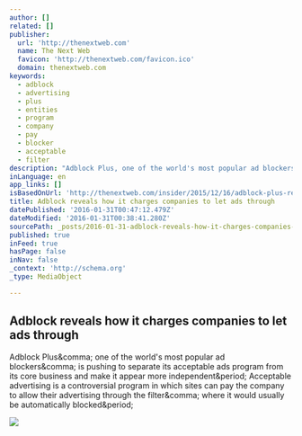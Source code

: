 ```yaml
---
author: []
related: []
publisher:
  url: 'http://thenextweb.com'
  name: The Next Web
  favicon: 'http://thenextweb.com/favicon.ico'
  domain: thenextweb.com
keywords:
  - adblock
  - advertising
  - plus
  - entities
  - program
  - company
  - pay
  - blocker
  - acceptable
  - filter
description: "Adblock Plus, one of the world's most popular ad blockers, is pushing to separate its acceptable ads program from its core business and make it appear more independent. Acceptable advertising is a controversial program in which sites can pay the company to allow their advertising through the filter, where it would usually be automatically blocked."
inLanguage: en
app_links: []
isBasedOnUrl: 'http://thenextweb.com/insider/2015/12/16/adblock-plus-reveals-how-its-charging-companies-to-let-ads-through-your-ad-blocker/#gref'
title: Adblock reveals how it charges companies to let ads through
datePublished: '2016-01-31T00:47:12.479Z'
dateModified: '2016-01-31T00:38:41.280Z'
sourcePath: _posts/2016-01-31-adblock-reveals-how-it-charges-companies-to-let-ads-through.md
published: true
inFeed: true
hasPage: false
inNav: false
_context: 'http://schema.org'
_type: MediaObject

---
```

<article style=""><h1>Adblock reveals how it charges companies to let ads through</h1><p>Adblock Plus&amp;comma; one of the world's most popular ad blockers&amp;comma; is pushing to separate its acceptable ads program from its core business and make it appear more independent&amp;period; Acceptable advertising is a controversial program in which sites can pay the company to allow their advertising through the filter&amp;comma; where it would usually be automatically blocked&amp;period;</p><img src="http://cdn1.tnwcdn.com/wp-content/blogs.dir/1/files/2015/11/adblocking-feat.jpg" /></article>